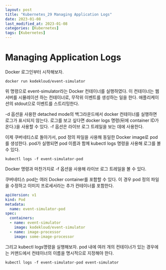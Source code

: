 ```yaml
---
layout: post
title: "Kubernetes_29 Managing Application Logs"
date: 2023-01-08
last_modified_at: 2023-01-08
categories: [Kubernetes]
tags: [Kubernetes]
---
```


# Managing Application Logs

Docker 로그인부터 시작해보자.
```
docker run kodekloud/event-simulator
```
위 명령으로 event-simulator라는 Docker 컨테이너를 실행하였다.
이 컨테이너는 웹 서버를 시뮬레이션 하는 컨테이너로, 무작위 이벤트를 생성하는 일을 한다. 
애플리케이션의 stdout으로 이벤트를 스트리밍한다. 

-d 옵션을 사용한 detached mode의 백그라운드에서 docker 컨테이너를 실행하면 로그가 표시되지 않는다.
로그를 보고 싶다면 docker logs 명령(뒤에 container ID가 온다.)을 사용할 수 있다. 
-f 옵션은 라이브 로그 트레일을 보는 데에 사용한다.

이제 쿠버네티스로 돌아가서, pod 정의 파일을 사용해 동일한 Docker image로 pod를 생성한다.
pod가 실행되면 pod 이름과 함께 kubectl logs 명령을 사용해 로그를 볼 수 있다.
```
kubectl logs -f event-simulator-pod
```
Docker 명령과 마찬가지로 -f 옵션을 사용해 라이브 로그 트레일을 볼 수 있다.

쿠버네티스 pod는 여러 Docker container를 포함할 수 있다.
이 경우 pod 정의 파일을 수정하고 이미지 프로세서라는 추가 컨테이너를 포함한다.
```yml
apiVersion: v1
kind: Pod
metadata:
  name: event-simulator-pod
spec:
  containers:
  - name: event-simulator
    image: kodekloud/event-simulator
  - name: image-processor
    image: some-image-processor
```
그리고 kubectl logs명령을 실행해보자.
pod 내에 여러 개의 컨테이너가 있는 경우에는 커맨드에서 컨테이너의 이름을 명시적으로 지정해야 한다.
```
kubectl logs -f event-simulator-pod event-simulator
```
